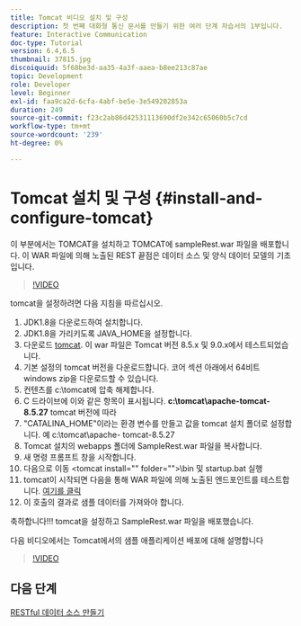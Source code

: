 ```yaml
---
title: Tomcat 비디오 설치 및 구성
description: 첫 번째 대화형 통신 문서를 만들기 위한 여러 단계 자습서의 1부입니다.
feature: Interactive Communication
doc-type: Tutorial
version: 6.4,6.5
thumbnail: 37815.jpg
discoiquuid: 5f68be3d-aa35-4a3f-aaea-b8ee213c87ae
topic: Development
role: Developer
level: Beginner
exl-id: faa9ca2d-6cfa-4abf-be5e-3e549202853a
duration: 249
source-git-commit: f23c2ab86d42531113690df2e342c65060b5c7cd
workflow-type: tm+mt
source-wordcount: '239'
ht-degree: 0%

---
```


# Tomcat 설치 및 구성 {#install-and-configure-tomcat}

이 부분에서는 TOMCAT을 설치하고 TOMCAT에 sampleRest.war 파일을 배포합니다. 이 WAR 파일에 의해 노출된 REST 끝점은 데이터 소스 및 양식 데이터 모델의 기초입니다.

>[!VIDEO](https://video.tv.adobe.com/v/37815?quality=12&learn=on)

tomcat을 설정하려면 다음 지침을 따르십시오.

1. JDK1.8을 다운로드하여 설치합니다.
2. JDK1.8을 가리키도록 JAVA_HOME을 설정합니다.
3. 다운로드 [tomcat](https://tomcat.apache.org/). 이 war 파일은 Tomcat 버전 8.5.x 및 9.0.x에서 테스트되었습니다.
4. 기본 설정의 tomcat 버전을 다운로드합니다. 코어 섹션 아래에서 64비트 windows zip을 다운로드할 수 있습니다.
5. 컨텐츠를 c:\tomcat에 압축 해제합니다.
6. C 드라이브에 이와 같은 항목이 표시됩니다. **c:\tomcat\apache-tomcat-8.5.27** tomcat 버전에 따라
7. &quot;CATALINA_HOME&quot;이라는 환경 변수를 만들고 값을 tomcat 설치 폴더로 설정합니다. 예 c:\tomcat\apache- tomcat-8.5.27
8. Tomcat 설치의 webapps 폴더에 SampleRest.war 파일을 복사합니다.
9. 새 명령 프롬프트 창을 시작합니다.
10. 다음으로 이동 &lt;tomcat install=&quot;&quot; folder=&quot;&quot;>\bin 및 startup.bat 실행
11. tomcat이 시작되면 다음을 통해 WAR 파일에 의해 노출된 엔드포인트를 테스트합니다. [여기를 클릭](http://localhost:8080/SampleRest/webapi/getStatement/9586)
12. 이 호출의 결과로 샘플 데이터를 가져와야 합니다.

축하합니다!!! tomcat을 설정하고 SampleRest.war 파일을 배포했습니다.

다음 비디오에서는 Tomcat에서의 샘플 애플리케이션 배포에 대해 설명합니다
>[!VIDEO](https://video.tv.adobe.com/v/37815?quality=12&learn=on)

## 다음 단계

[RESTful 데이터 소스 만들기](./create-data-source.md)